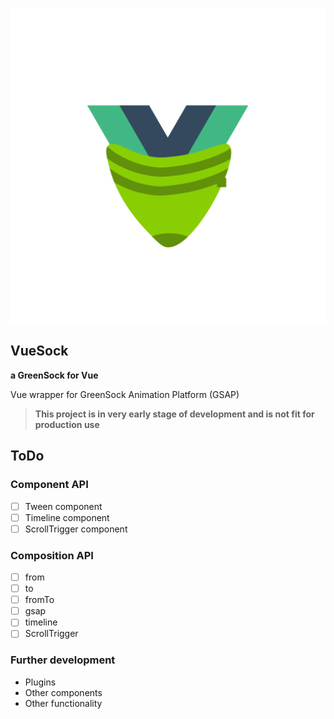 ![vue-sock logo](docs/.vuepress/public/logo.svg)
## **VueSock**
**a GreenSock for Vue**

Vue wrapper for GreenSock Animation Platform (GSAP)

> 
> **This project is in very early stage of development and is not fit for production use**
> 

## ToDo

### Component API

- [ ] Tween component
- [ ] Timeline component
- [ ] ScrollTrigger component

### Composition API

- [ ] from
- [ ] to
- [ ] fromTo
- [ ] gsap
- [ ] timeline
- [ ] ScrollTrigger

### Further development
- Plugins
- Other components
- Other functionality